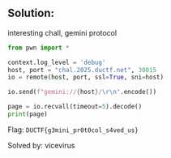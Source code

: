 ## Solution:
interesting chall, gemini protocol
```py
from pwn import *

context.log_level = 'debug'
host, port = "chal.2025.ductf.net", 30015
io = remote(host, port, ssl=True, sni=host)

io.send(f"gemini://{host}/\r\n".encode())

page = io.recvall(timeout=5).decode()
print(page)
```

Flag:  `DUCTF{g3mini_pr0t0col_s4ved_us}`

Solved by: vicevirus
